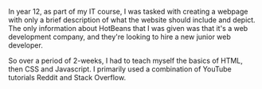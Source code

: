 In year 12, as part of my IT course, I was tasked with creating a webpage with only a brief description of what the website should include and depict. The only information about HotBeans that I was given was that it's a web development company, and they're looking to hire a new junior web developer.

So over a period of 2-weeks, I had to teach myself the basics of HTML, then CSS and Javascript. I primarily used a combination of YouTube tutorials Reddit and Stack Overflow.

